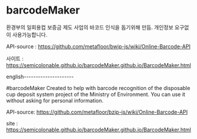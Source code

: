 # barcodeMaker
환경부의 일회용컵 보증금 제도 사업의 바코드 인식을 돕기위해 만듬.
개인정보 요구없이 사용가능합니다.

API-source : https://github.com/metafloor/bwip-js/wiki/Online-Barcode-API

사이트 : https://semicolonable.github.io/barcodeMaker.github.io/BarcodeMaker.html


english---------------------

#barcodeMaker
Created to help with barcode recognition of the disposable cup deposit system project of the Ministry of Environment.
You can use it without asking for personal information.

API-source: https://github.com/metafloor/bzip-js/wiki/Online-Barcode-API

site : https://semicolonable.github.io/barcodeMaker.github.io/BarcodeMaker.html
